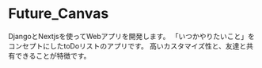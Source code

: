 # Future_Canvas
DjangoとNextjsを使ってWebアプリを開発します。
「いつかやりたいこと」をコンセプトにしたtoDoリストのアプリです。
高いカスタマイズ性と、友達と共有できることが特徴です。
